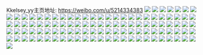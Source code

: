 Kkelsey_yy主页地址: https://weibo.com/u/5214334383 
![](https://wx4.sinaimg.cn/mw2000/005GSOztgy1h95giocs29j30u0149181.jpg) 
![](https://wx4.sinaimg.cn/mw2000/005GSOztgy1h95gimrkm3j30u0140nbz.jpg) 
![](https://wx4.sinaimg.cn/mw2000/005GSOztgy1h95gipnpvyj30u00yeaj9.jpg) 
![](https://wx4.sinaimg.cn/mw2000/005GSOztgy1h95girr85cj30u01407hn.jpg) 
![](https://wx4.sinaimg.cn/mw2000/005GSOztgy1h95gik0eiuj30u0140n9i.jpg) 
![](https://wx4.sinaimg.cn/mw2000/005GSOztgy1h8v3xo7vyhj30u0141wpy.jpg) 
![](https://wx4.sinaimg.cn/mw2000/005GSOztgy1h8v3xwg7v0j30u013yajw.jpg) 
![](https://wx4.sinaimg.cn/mw2000/005GSOztgy1h8v3wt2gmkj30u012ytgk.jpg) 
![](https://wx4.sinaimg.cn/mw2000/005GSOztgy1h8v3xjjimsj30u015zq9n.jpg) 
![](https://wx4.sinaimg.cn/mw2000/005GSOztgy1h8v3y7ojfkj30u0140qbh.jpg) 
![](https://wx4.sinaimg.cn/mw2000/005GSOztgy1h8v3xmcefjj30u012947l.jpg) 
![](https://wx4.sinaimg.cn/mw2000/005GSOztgy1h8v3wrko9gj30u014rtfp.jpg) 
![](https://wx4.sinaimg.cn/mw2000/005GSOztgy1h8v3x4fxgzj30wf0u010z.jpg) 
![](https://wx4.sinaimg.cn/mw2000/005GSOztgy1h8jx9xd5rvj30u0140k26.jpg) 
![](https://wx4.sinaimg.cn/mw2000/005GSOztgy1h8jx9xu6coj30u015649c.jpg) 
![](https://wx4.sinaimg.cn/mw2000/005GSOztgy1h8jx9wumhlj30u014011y.jpg) 
![](https://wx4.sinaimg.cn/mw2000/005GSOztgy1h8jxdwvxfuj30u0140dqu.jpg) 
![](https://wx4.sinaimg.cn/mw2000/005GSOztgy1h8jxa0ksloj30u0191gt1.jpg) 
![](https://wx4.sinaimg.cn/mw2000/005GSOztgy1h8jxeymvxgj30u0140h0w.jpg) 
![](https://wx4.sinaimg.cn/mw2000/005GSOztgy1h8jxdxfxuej30u013zgur.jpg) 
![](https://wx4.sinaimg.cn/mw2000/005GSOztgy1h8jxbbcaj2j30u0127thu.jpg) 
![](https://wx4.sinaimg.cn/mw2000/005GSOztgy1h8jxcjg4vkj31900u0q9c.jpg) 
![](https://wx4.sinaimg.cn/mw2000/005GSOztgy1h8jxanhp04j30n00j075j.jpg) 
![](https://wx4.sinaimg.cn/mw2000/005GSOztgy1h8jxks5fe4j30tu0tun6a.jpg) 
![](https://wx4.sinaimg.cn/mw2000/005GSOztgy1h8jxkrrt9sj30u00u010r.jpg) 
![](https://wx4.sinaimg.cn/mw2000/005GSOztgy1h83pkyesvjj30n00t075u.jpg) 
![](https://wx4.sinaimg.cn/mw2000/005GSOztgy1h83pkv93acj30u00u0jz9.jpg) 
![](https://wx4.sinaimg.cn/mw2000/005GSOztgy1h83pl0845nj30u00u0thh.jpg) 
![](https://wx4.sinaimg.cn/mw2000/005GSOztgy1h83pmw1mecj30u0140128.jpg) 
![](https://wx4.sinaimg.cn/mw2000/005GSOztgy1h83pkz19boj30u01407cp.jpg) 
![](https://wx4.sinaimg.cn/mw2000/005GSOztgy1h83pm9mqdaj30tu0tu7bg.jpg) 
![](https://wx4.sinaimg.cn/mw2000/005GSOztgy1h7mohsbu5kj30u0141gtv.jpg) 
![](https://wx4.sinaimg.cn/mw2000/005GSOztgy1h7mohyvckqj30u0140k1v.jpg) 
![](https://wx4.sinaimg.cn/mw2000/005GSOztgy1h7mohqro38j30u00u0qcy.jpg) 
![](https://wx4.sinaimg.cn/mw2000/005GSOztgy1h7moi30dr2j30u014naig.jpg) 
![](https://wx4.sinaimg.cn/mw2000/005GSOztgy1h7mokb18haj30u0140n6r.jpg) 
![](https://wx4.sinaimg.cn/mw2000/005GSOztgy1h7moljx9tpj30u0140dpb.jpg) 
![](https://wx4.sinaimg.cn/mw2000/005GSOztgy1h71o1hdftqj310u1d41aj.jpg) 
![](https://wx4.sinaimg.cn/mw2000/005GSOztgy1h71o1ivk5tj30n00ydamn.jpg) 
![](https://wx4.sinaimg.cn/mw2000/005GSOztgy1h71o2xore9j310e1ci7is.jpg) 
![](https://wx4.sinaimg.cn/mw2000/005GSOztgy1h71obvuazcj30u00u0tld.jpg) 
![](https://wx4.sinaimg.cn/mw2000/005GSOztgy1h6vzuemfs0j32dc35snpf.jpg) 
![](https://wx4.sinaimg.cn/mw2000/005GSOztgy1h6vzu4kqrbj32dc35shdw.jpg) 
![](https://wx4.sinaimg.cn/mw2000/005GSOztgy1h6vzup5k6aj30n00yfk11.jpg) 
![](https://wx4.sinaimg.cn/mw2000/005GSOztgy1h6vzwh9s21j30u0140qc2.jpg) 
![](https://wx4.sinaimg.cn/mw2000/005GSOztgy1h6vzy80u88j32c0340b2b.jpg) 
![](https://wx4.sinaimg.cn/mw2000/005GSOztgy1h6vzy60i1nj32c0340x6q.jpg) 
![](https://wx4.sinaimg.cn/mw2000/005GSOztgy1h6qrxrqe5qj30u014011o.jpg) 
![](https://wx4.sinaimg.cn/mw2000/005GSOztgy1h6qf6sh65kj30u013nqb7.jpg) 
![](https://wx4.sinaimg.cn/mw2000/005GSOztgy1h6qrxpxvm0j30u013s47p.jpg) 
![](https://wx4.sinaimg.cn/mw2000/005GSOztgy1h6qf6uvcb8j30u013ydpr.jpg) 
![](https://wx4.sinaimg.cn/mw2000/005GSOztgy1h6qvjg42ipj30u013846c.jpg) 
![](https://wx4.sinaimg.cn/mw2000/005GSOztgy1h6qvbqstjpj30u014swl8.jpg) 
![](https://wx4.sinaimg.cn/mw2000/005GSOztly1h5qa47hp3nj30je0q0n89.jpg) 
![](https://wx4.sinaimg.cn/mw2000/005GSOztly1h5qa4ayon8j32c0340e84.jpg) 
![](https://wx4.sinaimg.cn/mw2000/005GSOztly1h5qa48w7f7j30n00ye4qp.jpg) 
![](https://wx4.sinaimg.cn/mw2000/005GSOztly1h5qa46dw6oj32c0340hdw.jpg) 
![](https://wx4.sinaimg.cn/mw2000/005GSOztly1h5qa4m92ucj32dc35s000.jpg) 
![](https://wx4.sinaimg.cn/mw2000/005GSOztly1h5qa4x01bmj32c0340hdw.jpg) 
![](https://wx4.sinaimg.cn/mw2000/005GSOztly1h5qa56pdhbj32c0340kjo.jpg) 
![](https://wx4.sinaimg.cn/mw2000/005GSOztly1h50uvn7fpcj32212qp7wi.jpg) 
![](https://wx4.sinaimg.cn/mw2000/005GSOztly1h50uvt1ryqj32c033zx6q.jpg) 
![](https://wx4.sinaimg.cn/mw2000/005GSOztly1h3vmumtm73j32c0340qv5.jpg) 
![](https://wx4.sinaimg.cn/mw2000/005GSOztly1h3vmuool1rj32c0340kjm.jpg) 
![](https://wx4.sinaimg.cn/mw2000/005GSOztgy1h2zktius5rj30tu0tudrb.jpg) 
![](https://wx4.sinaimg.cn/mw2000/005GSOztgy1h2zkocbvzaj32c02c0b2a.jpg) 
![](https://wx4.sinaimg.cn/mw2000/005GSOztgy1h2jwevus27j30xc3pc1ky.jpg) 
![](https://wx4.sinaimg.cn/mw2000/005GSOztgy1h2jwewk1ibj30n01dq4cg.jpg) 
![](https://wx4.sinaimg.cn/mw2000/005GSOztgy1h2sl3892ppj315o3h4qv5.jpg) 
![](https://wx4.sinaimg.cn/mw2000/005GSOztgy1h2emhdyph3j30wf16wdop.jpg) 
![](https://wx4.sinaimg.cn/mw2000/005GSOztgy1h2emhcaaodj315o1j37vy.jpg) 
![](https://wx4.sinaimg.cn/mw2000/005GSOztgy1h2emhdcbbnj30wi17115i.jpg) 
![](https://wx4.sinaimg.cn/mw2000/005GSOztgy1h2emhbf2c6j32c02c04qr.jpg) 
![](https://wx4.sinaimg.cn/mw2000/005GSOztgy1h2emhio99qj32c03404qr.jpg) 
![](https://wx4.sinaimg.cn/mw2000/005GSOztgy1h2kxafmyh4j32c0340e81.jpg) 
![](https://wx4.sinaimg.cn/mw2000/005GSOztgy1h2kxahopvzj32c0340b2a.jpg) 
![](https://wx4.sinaimg.cn/mw2000/005GSOztgy1h2kxaj4ez8j322r2lg4qr.jpg) 
![](https://wx4.sinaimg.cn/mw2000/005GSOztgy1h2a4evd6cyj30n00u0jv3.jpg) 
![](https://wx4.sinaimg.cn/mw2000/005GSOztgy1h20qxqx0g9j315t1jrb29.jpg) 
![](https://wx4.sinaimg.cn/mw2000/005GSOztgy1h20s5fkuavj30uk6d9qv7.jpg) 
![](https://wx4.sinaimg.cn/mw2000/005GSOztgy1h20qxrpxzrj315b1j3b29.jpg) 
![](https://wx4.sinaimg.cn/mw2000/005GSOztgy1h20soo7wfbj30n00yee02.jpg) 
![](https://wx4.sinaimg.cn/mw2000/005GSOztgy1h20qxt9qntj32c0340npg.jpg) 
![](https://wx4.sinaimg.cn/mw2000/005GSOztgy1h1cl9e2pnvj313k1f37gq.jpg) 
![](https://wx4.sinaimg.cn/mw2000/005GSOztgy1h1cl7gmrwqj30n00yl488.jpg) 
![](https://wx4.sinaimg.cn/mw2000/005GSOztgy1h1cvez3avnj30n00yiwpe.jpg) 
![](https://wx4.sinaimg.cn/mw2000/005GSOztly1gzdgzb70x7j33402c01ky.jpg) 
![](https://wx4.sinaimg.cn/mw2000/005GSOztly1gzb3d0r5kbj31wg2c04qq.jpg) 
![](https://wx4.sinaimg.cn/mw2000/005GSOztly1gzb3cw2quqj32c02c0qv6.jpg) 
![](https://wx4.sinaimg.cn/mw2000/005GSOztly1gzb3d3ukqjj32c02c0npe.jpg) 
![](https://wx4.sinaimg.cn/mw2000/005GSOztly1gzb3i74qtsj30xc2mgnpd.jpg) 
![](https://wx4.sinaimg.cn/mw2000/005GSOztly1gzb3g7bfl7j30xc3e8kjl.jpg) 
![](https://wx4.sinaimg.cn/mw2000/005GSOztly1gz0t6z57ftj30n01ds7ub.jpg) 
![](https://wx4.sinaimg.cn/mw2000/005GSOztly1gyxvld0dw2j32c0340hdw.jpg) 
![](https://wx4.sinaimg.cn/mw2000/005GSOztly1gyxvljnlzkj32c03404qs.jpg) 
![](https://wx4.sinaimg.cn/mw2000/005GSOztly1gyxz37qx4bj30n00m1dln.jpg) 
![](https://wx4.sinaimg.cn/mw2000/005GSOztly1gywa281mnoj30mp0u9wq5.jpg) 
![](https://wx4.sinaimg.cn/mw2000/005GSOztly1gyw7xo3wm5j30n00yi7ky.jpg) 
![](https://wx4.sinaimg.cn/mw2000/005GSOztly1gyv1qrizbgj32c02c0npd.jpg) 
![](https://wx4.sinaimg.cn/mw2000/005GSOztly1gyv1qp4fqoj32c02c0e82.jpg) 
![](https://wx4.sinaimg.cn/mw2000/005GSOztly1gyv1qz9dypj32c02c07wi.jpg) 
![](https://wx4.sinaimg.cn/mw2000/005GSOztly1gyv1r1vqz5j32c0340u0y.jpg) 
![](https://wx4.sinaimg.cn/mw2000/005GSOztgy1gy4z2oa4obj30n00u0gpc.jpg) 
![](https://wx4.sinaimg.cn/mw2000/005GSOztgy1gxx4bou7yyj30n00ju43f.jpg) 
![](https://wx4.sinaimg.cn/mw2000/005GSOztgy1gxx4bm3axvj30n00k4gr3.jpg) 
![](https://wx4.sinaimg.cn/mw2000/005GSOztgy1gxx4bpj8aij30n00jl0xq.jpg) 
![](https://wx4.sinaimg.cn/mw2000/005GSOztly1gxx8ssj3hcj30n00jyn1p.jpg) 
![](https://wx4.sinaimg.cn/mw2000/005GSOztly1gxx8ssvjlvj30n00jldke.jpg) 
